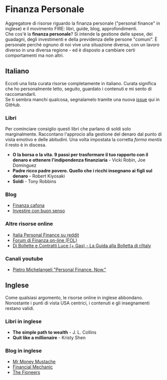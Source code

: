 # Finanza Personale
Aggregatore di risorse riguardo la finanza personale ("personal finance" in
inglese) e il movimento FIRE: libri, guide, blog, approfondimenti.  
Che cos'è la **finanza personale**? Si intende la gestione delle spese, dei
guadagni, degli investimenti e della previdenza delle persone "comuni".
È personale perché ognuno di noi vive una situazione diversa, con un lavoro
diverso in una diversa regione - ed è disposto a cambiare certi comportamenti
ma non altri.


## Italiano
Eccoti una lista curata risorse completamente in italiano. Curata significa
che ho personalmente letto, seguito, guardato i contenuti e mi sento di
raccomandarli.  
Se ti sembra manchi qualcosa, segnalamelo tramite una nuova
[issue](https://github.com/darugnaa/finanza-personale/issues/new) qui in
GitHub.

### Libri
Per cominciare consiglio questi libri che parlano di soldi solo marginalmente.
Raccontano l'approcio alla gestione del denaro dal punto di vista emotivo e
delle abitudini. Una volta impostata la corretta _forma mentis_ il resto è in
discesa.

- **O la borsa o la vita. 9 passi per trasformare il tuo rapporto con il denaro e ottenere l'indipendenza finanziaria** - Vicki Robin, Joe Dominguez
- **Padre ricco padre povero. Quello che i ricchi insegnano ai figli sul denaro** - Robert Kiyosaki
- **Soldi** - Tony Robbins

### Blog
- [Finanza cafona](https://finanzacafona.it/)
- [Investire con buon senso](https://investireconbuonsenso.com/)

### Altre risorse online
- [Italia Personal Finance su reddit](https://www.reddit.com/r/ItaliaPersonalFinance/)
- [Forum di Finanza on-line (FOL)](https://www.finanzaonline.com/forum/index.php)
- [Di Bollette e Contratti Luce (+ Gas) - La Guida alla Bolletta di r/Italy](https://www.reddit.com/r/italy/wiki/guidabollettaluce)

### Canali youtube
- [Pietro Michelangeli "Personal Finance. Now."](https://www.youtube.com/c/PietroMichelangeli)


## Inglese
Come qualsiasi argomento, le risorse online in inglese abbondano. Nonostante
i punti di vista USA centrici, i contenuti e gli insegnamenti restano validi.

### Libri in inglese
- **The simple path to wealth** - J. L. Collins
- **Quit like a millionaire** - Kristy Shen

### Blog in inglese
- [Mr Money Mustache](https://www.mrmoneymustache.com/)
- [Financial Mechanic](https://financialmechanic.com/)
- [The Fioneers](https://thefioneers.com/)
